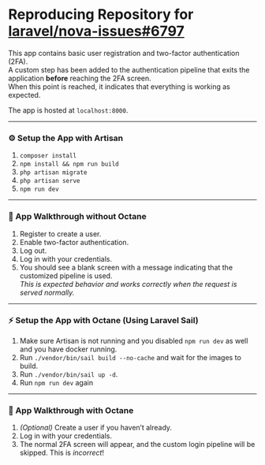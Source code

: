 # Reproducing Repository for [laravel/nova-issues#6797](https://github.com/laravel/nova-issues/issues/6797)

This app contains basic user registration and two-factor authentication (2FA).  
A custom step has been added to the authentication pipeline that exits the application **before** reaching the 2FA screen.  
When this point is reached, it indicates that everything is working as expected.

The app is hosted at `localhost:8000`.

---

### ⚙️ Setup the App with Artisan

1. `composer install`  
2. `npm install && npm run build`  
3. `php artisan migrate`  
4. `php artisan serve`  
5. `npm run dev`

---


### 🧪 App Walkthrough without Octane

1. Register to create a user.  
2. Enable two-factor authentication.  
3. Log out.  
4. Log in with your credentials.  
5. You should see a blank screen with a message indicating that the customized pipeline is used.  
   *This is expected behavior and works correctly when the request is served normally.*
---

### ⚡ Setup the App with Octane (Using Laravel Sail)

1. Make sure Artisan is not running and you disabled `npm run dev` as well and you have docker running.  
2. Run `./vendor/bin/sail build --no-cache` and wait for the images to build.  
3. Run `./vendor/bin/sail up -d`.
4. Run `npm run dev` again  


---

### 🧪 App Walkthrough with Octane

1. *(Optional)* Create a user if you haven’t already.  
2. Log in with your credentials.  
3. The normal 2FA screen will appear, and the custom login pipeline will be skipped. This is *incorrect*!
